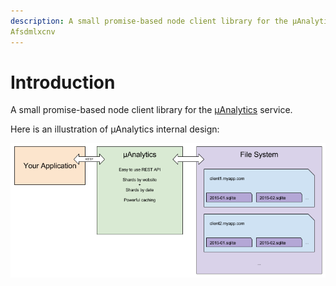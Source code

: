 ```yaml
---
description: A small promise-based node client library for the µAnalytics service
Afsdmlxcnv
---
```


# Introduction

A small promise-based node client library for the [µAnalytics](https://github.com/GitbookIO/micro-analytics) service.

Here is an illustration of µAnalytics internal design:

![Internal design](.gitbook/assets/schema.png)
